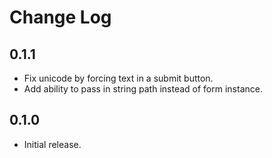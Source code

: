 # Change Log

## 0.1.1

- Fix unicode by forcing text in a submit button.
- Add ability to pass in string path instead of form instance.

## 0.1.0

- Initial release.
